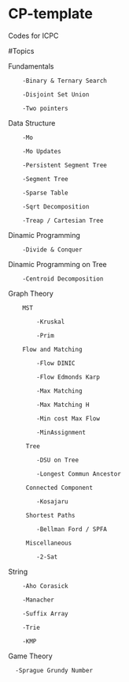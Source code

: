 # CP-template
Codes for ICPC

#Topics
  
   Fundamentals
        
        -Binary & Ternary Search
        
        -Disjoint Set Union
        
        -Two pointers

   Data Structure

        -Mo

        -Mo Updates

        -Persistent Segment Tree

        -Segment Tree
        
        -Sparse Table
        
        -Sqrt Decomposition
        
        -Treap / Cartesian Tree
        
   Dinamic Programming
        
        -Divide & Conquer
        
   Dinamic Programming on Tree
   
        -Centroid Decomposition
        
        
   Graph Theory
     
        MST
      
            -Kruskal
          
            -Prim
            
        Flow and Matching
        
            -Flow DINIC

            -Flow Edmonds Karp

            -Max Matching

            -Max Matching H

            -Min cost Max Flow
            
            -MinAssignment
          
         Tree
         
            -DSU on Tree
        
            -Longest Commun Ancestor
         
         Connected Component
        
            -Kosajaru
   
         Shortest Paths
         
            -Bellman Ford / SPFA
        
         Miscellaneous
        
            -2-Sat
  
        
   String
   
        -Aho Corasick
        
        -Manacher
        
        -Suffix Array
        
        -Trie
   
        -KMP
        
   Game Theory
      
      -Sprague Grundy Number
   
   
